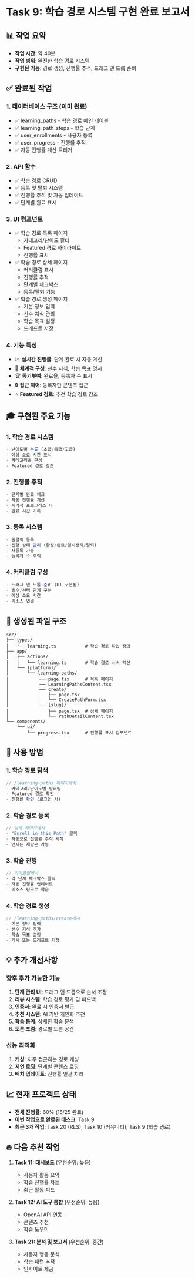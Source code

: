 # Task 9: 학습 경로 시스템 구현 완료 보고서

## 📊 작업 요약
- **작업 시간**: 약 40분
- **작업 범위**: 완전한 학습 경로 시스템
- **구현된 기능**: 경로 생성, 진행률 추적, 드래그 앤 드롭 준비

## ✅ 완료된 작업

### 1. 데이터베이스 구조 (이미 완료)
- ✅ learning_paths - 학습 경로 메인 테이블
- ✅ learning_path_steps - 학습 단계
- ✅ user_enrollments - 사용자 등록
- ✅ user_progress - 진행률 추적
- ✅ 자동 진행률 계산 트리거

### 2. API 함수
- ✅ 학습 경로 CRUD
- ✅ 등록 및 탈퇴 시스템
- ✅ 진행률 추적 및 자동 업데이트
- ✅ 단계별 완료 표시

### 3. UI 컴포넌트
- ✅ 학습 경로 목록 페이지
  - 카테고리/난이도 필터
  - Featured 경로 하이라이트
  - 진행률 표시
- ✅ 학습 경로 상세 페이지
  - 커리큘럼 표시
  - 진행률 추적
  - 단계별 체크박스
  - 등록/탈퇴 기능
- ✅ 학습 경로 생성 페이지
  - 기본 정보 입력
  - 선수 지식 관리
  - 학습 목표 설정
  - 드래프트 저장

### 4. 기능 특징
- 📈 **실시간 진행률**: 단계 완료 시 자동 계산
- 🎯 **체계적 구성**: 선수 지식, 학습 목표 명시
- 🏆 **동기부여**: 완료율, 등록자 수 표시
- 🔒 **접근 제어**: 등록자만 콘텐츠 접근
- ⭐ **Featured 경로**: 추천 학습 경로 강조

## 🎓 구현된 주요 기능

### 1. 학습 경로 시스템
```typescript
- 난이도별 분류 (초급/중급/고급)
- 예상 소요 시간 표시
- 카테고리별 구성
- Featured 경로 강조
```

### 2. 진행률 추적
```typescript
- 단계별 완료 체크
- 자동 진행률 계산
- 시각적 프로그레스 바
- 완료 시간 기록
```

### 3. 등록 시스템
```typescript
- 원클릭 등록
- 진행 상태 관리 (활성/완료/일시정지/탈퇴)
- 재등록 가능
- 등록자 수 추적
```

### 4. 커리큘럼 구성
```typescript
- 드래그 앤 드롭 준비 (UI 구현됨)
- 필수/선택 단계 구분
- 예상 소요 시간
- 리소스 연결
```

## 📁 생성된 파일 구조

```
src/
├── types/
│   └── learning.ts           # 학습 경로 타입 정의
├── app/
│   ├── actions/
│   │   └── learning.ts       # 학습 경로 서버 액션
│   └── (platform)/
│       └── learning-paths/
│           ├── page.tsx      # 목록 페이지
│           ├── LearningPathsContent.tsx
│           ├── create/
│           │   ├── page.tsx
│           │   └── CreatePathForm.tsx
│           └── [slug]/
│               ├── page.tsx  # 상세 페이지
│               └── PathDetailContent.tsx
└── components/
    └── ui/
        └── progress.tsx      # 진행률 표시 컴포넌트
```

## 🚀 사용 방법

### 1. 학습 경로 탐색
```typescript
// /learning-paths 페이지에서
- 카테고리/난이도별 필터링
- Featured 경로 확인
- 진행률 확인 (로그인 시)
```

### 2. 학습 경로 등록
```typescript
// 상세 페이지에서
- "Enroll in this Path" 클릭
- 자동으로 진행률 추적 시작
- 언제든 재방문 가능
```

### 3. 학습 진행
```typescript
// 커리큘럼에서
- 각 단계 체크박스 클릭
- 자동 진행률 업데이트
- 리소스 링크로 학습
```

### 4. 학습 경로 생성
```typescript
// /learning-paths/create에서
- 기본 정보 입력
- 선수 지식 추가
- 학습 목표 설정
- 게시 또는 드래프트 저장
```

## 💡 추가 개선사항

### 향후 추가 가능한 기능
1. **단계 관리 UI**: 드래그 앤 드롭으로 순서 조정
2. **리뷰 시스템**: 학습 경로 평가 및 피드백
3. **인증서**: 완료 시 인증서 발급
4. **추천 시스템**: AI 기반 개인화 추천
5. **학습 통계**: 상세한 학습 분석
6. **토론 포럼**: 경로별 토론 공간

### 성능 최적화
1. **캐싱**: 자주 접근하는 경로 캐싱
2. **지연 로딩**: 단계별 콘텐츠 로딩
3. **배치 업데이트**: 진행률 일괄 처리

## 📈 현재 프로젝트 상태
- **전체 진행률**: 60% (15/25 완료)
- **이번 작업으로 완료된 태스크**: Task 9
- **최근 3개 작업**: Task 20 (RLS), Task 10 (커뮤니티), Task 9 (학습 경로)

## 🔥 다음 추천 작업

1. **Task 11: 대시보드** (우선순위: 높음)
   - 사용자 활동 요약
   - 학습 진행률 차트
   - 최근 활동 피드
   
2. **Task 12: AI 도구 통합** (우선순위: 높음)
   - OpenAI API 연동
   - 콘텐츠 추천
   - 학습 도우미

3. **Task 21: 분석 및 보고서** (우선순위: 중간)
   - 사용자 행동 분석
   - 학습 패턴 추적
   - 인사이트 제공
